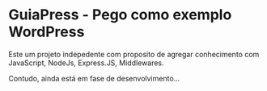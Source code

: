 # GuiaPress - Pego como exemplo WordPress

Este um projeto indepedente com proposito de agregar conhecimento com JavaScript, NodeJs, Express.JS, Middlewares.

Contudo, ainda está em fase de desenvolvimento...
